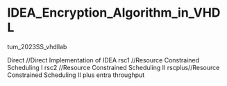 # IDEA_Encryption_Algorithm_in_VHDL
tum_2023SS_vhdllab

Direct //Direct Implementation of IDEA
rsc1   //Resource Constrained Scheduling I
rsc2   //Resource Constrained Scheduling II
rscplus//Resource Constrained Scheduling II plus entra throughput
